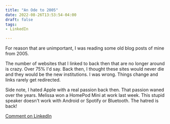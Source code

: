 ```yaml
---
title: "An Ode to 2005"
date: 2022-08-26T13:53:54-04:00
draft: false
tags:
- LinkedIn

---
```


For reason that are unimportant, I was reading some old blog posts of mine from 2005.

The number of websites that I linked to back then that are no longer around is crazy. Over 75% I'd say. Back then, I thought these sites would never die and they would be the new institutions. I was wrong. Things change and links rarely get redirected.

Side note, I hated Apple with a real passion back then. That passion waned over the years. Melissa won a HomePod Mini at work last week. This stupid speaker doesn't work with Android or Spotify or Bluetooth. The hatred is back!

[Comment on LinkedIn](https://www.linkedin.com/posts/adamgautsch_for-reason-that-are-unimportant-i-was-reading-activity-6968987872406245377-OtDf?utm_source=share&utm_medium=member_desktop "Getting the process of linking down better.")
